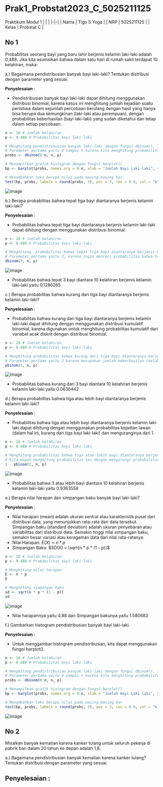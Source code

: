 # Prak1_Probstat2023_C_5025211125

Praktikum Modul 1
| | |
|-|-|
| Nama | Tigo S Yoga |
| NRP | 5025211125 |
| Kelas | Probstat C |


## No 1
Probabilitas seorang bayi yang baru lahir berjenis kelamin laki-laki adalah 0,488. Jika kita asumsikan bahwa dalam satu hari di rumah sakit terdapat 10 kelahiran, maka:

a.) Bagaimana pendistribusian banyak bayi laki-laki? Tentukan distribusi dengan parameter yang sesuai.

**Penyelesaian** :
- Pendistribusian banyak bayi laki-laki dapat dihitung menggunakan distribusi binomial, karena kasus ini menghitung jumlah kejadian suatu peristiwa dalam sejumlah percobaan berulang dengan hasil yang hanya bisa berupa dua kemungkinan (laki-laki atau perempuan), dengan probabilitas keberhasilan (bayi laki-laki) yang sudah diketahui dan tetap dalam setiap percobaan.

```r
n <- 10 # Jumlah kelahiran
p <- 0.488 # Probabilitas bayi laki-laki

# Menghitung pendistribusian banyak laki-laki dengan fungsi dbinom(), lalu dimasukkan ke variabel probs
# Parameter pertama yaitu 0 sampai n karena kita menghitung probabilitas dari 0 hingga 10 bayi laki-laki
probs <- dbinom(0:n, n, p)

# Menampilkan grafik histogram dengan fungsi barplot()
bp <- barplot(probs, names.arg = 0:n, xlab = "Jumlah Bayi Laki-laki", ylab = "Probabilitas", col = "blue")

# Menambahkan teks berupa nilai pada masing-masing bar
text(bp, probs, labels = round(probs, 3), pos = 3, cex = 0.8, col = "black")
```

![image](https://user-images.githubusercontent.com/88433109/235826754-6acc6c50-29e3-4ff8-bd01-3a8172605bf4.png)


b.) Berapa probabilitas bahwa tepat tiga bayi diantaranya berjenis kelamin laki-laki?

**Penyelesaian** :
- Probabilitas bahwa tepat tiga bayi diantaranya berjenis kelamin laki-laki dapat dihitung dengan menggunakan distribusi binomial.

```r
n <- 10 # Jumlah kelahiran
p <- 0.488 # Probabilitas bayi laki-laki

# Menghitung  probabilitas bahwa tepat tiga bayi diantaranya berjenis kelamin laki-laki dengan fungsi dbinom()
# Parameter pertama yaitu 3, karena ingin mencari probabilitas bahwa tepat 3 bayi diantara 10 kelahiran adalah laki-laki. 
dbinom(3, n, p)
```

![image](https://user-images.githubusercontent.com/88433109/235827543-6e361b7f-23b2-4242-a6d2-feee81f743ef.png)
- Probabilitas bahwa tepat 3 bayi diantara 10 kelahiran berjenis kelamin laki-laki yaitu 0.1286265

c.) Berapa probabilitas bahwa kurang dari tiga bayi diantaranya berjenis kelamin laki-laki?

**Penyelesaian** :
-  Probabilitas bahwa kurang dari tiga bayi diantaranya berjenis kelamin laki-laki dapat dihitung dengan menggunakan distribusi kumulatif binomial, karena digunakan untuk menghitung probabilitas kumulatif dari variabel acak diskrit dengan distribusi binomial.

```r
n <- 10 # Jumlah kelahiran
p <- 0.488 # Probabilitas bayi laki-laki

# Menghitung probabilitas bahwa kurang dari tiga bayi diantaranya berjenis kelamin laki-laki dengan fungsi pbinom()
# Parameter pertama yaitu 2 karena merupakan jumlah keberhasilan (kelahiran bayi laki-laki) maksimal yang memenuhi syarat (kurang dari 3 bayi)
pbinom(2, n, p)
```

![image](https://user-images.githubusercontent.com/88433109/235828579-bdf0e70e-2730-4f19-887d-7ff637370789.png)

- Probabilitas bahwa kurang dari 3 bayi diantara 10 kelahiran berjenis kelamin laki-laki yaitu 0.0636442

d.) Berapa probabilitas bahwa tiga atau lebih bayi diantaranya berjenis kelamin laki-laki?

**Penyelesaian** : 
- Probabilitas bahwa tiga atau lebih bayi diantaranya berjenis kelamin laki-laki dapat dihitung dengan menggunakan probabilitas kejadian lawan (dalam hal ini, kurang dari tiga bayi laki-laki) dan menguranginya dari 1.

```r
n <- 10 # Jumlah kelahiran
p <- 0.488 # Probabilitas bayi laki-laki

# Menghitung probabilitas bahwa tiga atau lebih bayi diantaranya berjenis kelamin laki-laki dengan fungsi pbinom()
# Kita dapat menghitung probabilitas ini dengan mengurangi probabilitas bahwa kurang dari tiga bayi diantaranya berjenis kelamin laki-laki dari 1.
1 - pbinom(2, n, p)
```

![image](https://user-images.githubusercontent.com/88433109/235829802-61d35a32-c145-4d19-b3c8-90ede9eb7f3f.png)
- Probabilitas bahwa 3 atau lebih bayi diantara 10 kelahiran berjenis kelamin laki-laki yaitu 0.9363558

e.) Berapa nilai harapan dan simpangan baku banyak bayi laki-laki?

**Penyelesaian** :
- Nilai harapan (mean) adalah ukuran sentral atau karakteristik pusat dari distribusi data, yang menunjukkan rata-rata dari data tersebut.
Simpangan baku (standard deviation) adalah ukuran penyebaran atau variabilitas dari distribusi data. Semakin tinggi nilai simpangan baku, semakin besar variasi atau keragaman data dari nilai rata-ratanya. 
- Nilai Harapan: $E(X) = n * p$
- Simpangan Baku: $SD(X) = \sqrt{n * p * (1 - p)}$

```r
n <- 10 # Jumlah kelahiran
p <- 0.488 # Probabilitas bayi laki-laki

# Menghitung nilai harapan
E <- n * p
E

# Menghitung simpangan baku
sd <- sqrt(n * p * (1 - p))
sd
```

![image](https://user-images.githubusercontent.com/88433109/235830808-ce4c767c-1f0e-46ee-8b2b-6a23b1bf327d.png)
- Nilai harapannya yaitu 4.88 dan Simpangan bakunya yaitu 1.580683

f.) Gambarkan histogram pendistribusian banyak bayi laki-laki.

**Penyelesaian** : 
- Untuk menggambar histogram pendistribusian, kita dapat menggunakan fungsi barplot().

```r
n <- 10 # Jumlah kelahiran
p <- 0.488 # Probabilitas bayi laki-laki

# Menghitung pendistribusian banyak laki-laki dengan fungsi dbinom(), lalu dimasukkan ke variabel probs
# Parameter pertama yaitu 0 sampai n karena kita menghitung probabilitas dari 0 hingga 10 bayi laki-laki
probs <- dbinom(0:n, n, p)

# Menampilkan grafik histogram dengan fungsi barplot()
bp <- barplot(probs, names.arg = 0:n, xlab = "Jumlah Bayi Laki-laki", ylab = "Probabilitas", col = "blue")

# Menambahkan teks berupa nilai pada masing-masing bar
text(bp, probs, labels = round(probs, 3), pos = 3, cex = 0.8, col = "black")
```

![image](https://user-images.githubusercontent.com/88433109/235826754-6acc6c50-29e3-4ff8-bd01-3a8172605bf4.png)


## No 2
Misalkan banyak kematian karena kanker tulang untuk seluruh pekerja di pabrik ban dalam 20 tahun ke depan adalah 1,8.

a.) Bagaimana pendistribusian banyak kematian karena kanker tulang? Tentukan distribusi dengan parameter yang sesuai.

**Penyelesaian** :
- 

